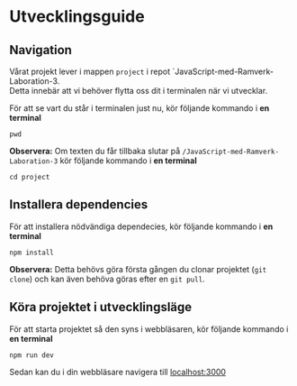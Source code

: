 # Utvecklingsguide

## Navigation
Vårat projekt lever i mappen `project` i repot `JavaScript-med-Ramverk-Laboration-3. <br />
Detta innebär att vi behöver flytta oss dit i terminalen när vi utvecklar.

För att se vart du står i terminalen just nu, kör följande kommando i **en terminal**
```
pwd
```

**Observera:** Om texten du får tillbaka slutar på `/JavaScript-med-Ramverk-Laboration-3` kör följande kommando i **en terminal**
```
cd project
```

## Installera dependencies
För att installera nödvändiga dependecies, kör följande kommando i **en terminal**
```
npm install
```
**Observera:** Detta behövs göra första gången du clonar projektet (`git clone`) och kan även behöva göras efter en `git pull`.

## Köra projektet i utvecklingsläge
För att starta projektet så den syns i webbläsaren, kör följande kommando i **en terminal**
```
npm run dev
```
Sedan kan du i din webbläsare navigera till [localhost:3000](http://localhost:3000/)
